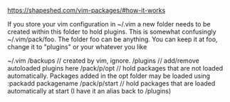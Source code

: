 https://shapeshed.com/vim-packages/#how-it-works


If you store your vim configuration in ~/.vim a new folder needs to be created within this folder to hold plugins. This is somewhat confusingly ~/.vim/pack/foo. The folder foo can be anything. You can keep it at foo, change it to "plugins" or your whatever you like


~/.vim
  /backups      // created by vim, ignore.
  /plugins      // add/remove autoloaded plugins here
  /pack/p/opt   // hold packages that are not loaded automatically. Packages added in the opt folder may be loaded using :packadd packagename
  /pack/p/start // hold packages that are loaded automatically at start (I have it an alias back to /plugins)

